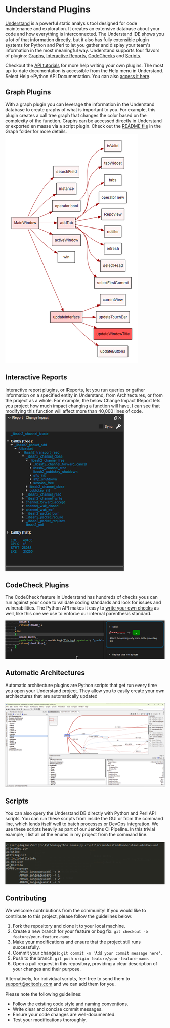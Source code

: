 # Understand Plugins

[Understand](www.scitools.com) is a powerful static analysis tool designed for code maintenance and exploration. It creates an extensive database about your code and how everything is interconnected. The Understand IDE shows you a lot of that information directly, but it also has fully extensible plugin systems for Python and Perl to let you gather and display your team's information in the most meaningful way. Understand supports four flavors of plugins: [Graphs](https://github.com/stinb/plugins/tree/main/Graph), [Interactive Reports](https://github.com/stinb/plugins/tree/main/IReport), [CodeChecks](https://github.com/stinb/plugins/tree/main/CodeCheck) and [Scripts](https://github.com/stinb/plugins/tree/main/Scripts/Python).

Checkout the [API tutorials](https://scitools.freshdesk.com/en/support/solutions/articles/70000582855) for more help writing your own plugins.
The most up-to-date documentation is accessible from the Help menu in Understand. Select Help->Python API Documentation. You can also [access it here](https://documentation.scitools.com/html/python/index.html).

## Graph Plugins
With a graph plugin you can leverage the information in the Understand database to create graphs of what is important to you. For example, this plugin creates a call tree graph that changes the color based on the complexity of the function. Graphs can be accessed directly in Understand or exported en masse via a script plugin. Check out the [README file](https://github.com/stinb/plugins/blob/main/Graph/README.md) in the Graph folder for more details.  
![image ](.doc/193095922-cea89e3d-813d-4492-b90a-ef3a42210105.png)

## Interactive Reports
Interactive report plugins, or IReports, let you run queries or gather information on a specified entity in Understand, from Architectures, or from the project as a whole. For example, the below Change Impact IReport lets you project how much impact changing a function will have, I can see that modifying this function will affect more than 40,000 lines of code.  
![image](.doc/193100232-d82e65a9-dea5-48c1-94fe-0596e66442de.png)

## CodeCheck Plugins
The CodeCheck feature in Understand has hundreds of checks yous can run against your code to validate coding standards and look for issues and vulnerabilities. The Python API makes it easy to [write your own checks](https://github.com/stinb/plugins/blob/main/CodeCheck/README.md) as well, like this one we use to enforce our internal parenthesis standard.
  
![image](.doc/193142606-7bf859c2-138b-49d5-a0ec-a403a3a6cf7a.png)

## Automatic Architectures
Automatic architecture plugins are Python scripts that get run every time you open your Understand project. They allow you to easily create your own architectures that are automatically updated

![image](.doc/206825252-1d7c2f5f-038c-4196-874d-e32475e798d0.png)

## Scripts
You can also query the Understand DB directly with Python and Perl API scripts. You can run these scripts from inside the GUI or from the command line, which lends itself well to batch processes or DevOps integration. We use these scripts heavily as part of our Jenkins CI Pipeline.
In this trivial example, I list all of the enums in my project from the command line.

![image](.doc/193142975-512082f8-b9c6-4fc1-b077-b5c5f450f00c.png)


## Contributing

We welcome contributions from the community! 
If you would like to contribute to this project, please follow the guidelines below:

1. Fork the repository and clone it to your local machine.
2. Create a new branch for your feature or bug fix: `git checkout -b feature/your-feature-name`.
3. Make your modifications and ensure that the project still runs successfully.
4. Commit your changes: `git commit -m 'Add your commit message here'`.
5. Push to the branch: `git push origin feature/your-feature-name`.
6. Open a pull request in this repository, providing a clear description of your changes and their purpose.

Alternatively, for individual scripts, feel free to send them to support@scitools.com and we can add them for you.

Please note the following guidelines:
- Follow the existing code style and naming conventions.
- Write clear and concise commit messages.
- Ensure your code changes are well-documented.
- Test your modifications thoroughly.
